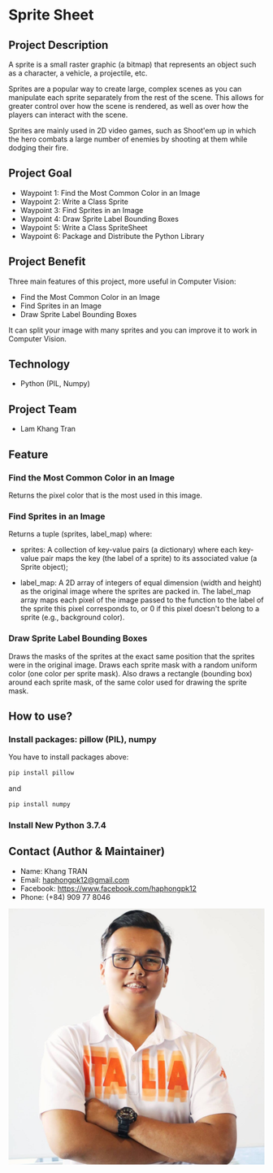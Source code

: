 # Sprite Sheet

## Project Description

A sprite is a small raster graphic (a bitmap) that represents an object such as a character, a vehicle, a projectile, etc.

Sprites are a popular way to create large, complex scenes as you can manipulate each sprite separately from the rest of the scene. This allows for greater control over how the scene is rendered, as well as over how the players can interact with the scene.

Sprites are mainly used in 2D video games, such as Shoot'em up in which the hero combats a large number of enemies by shooting at them while dodging their fire.

## Project Goal

- Waypoint 1: Find the Most Common Color in an Image
- Waypoint 2: Write a Class Sprite
- Waypoint 3: Find Sprites in an Image
- Waypoint 4: Draw Sprite Label Bounding Boxes
- Waypoint 5: Write a Class SpriteSheet
- Waypoint 6: Package and Distribute the Python Library

## Project Benefit

Three main features of this project, more useful in Computer Vision:
- Find the Most Common Color in an Image
- Find Sprites in an Image
- Draw Sprite Label Bounding Boxes

It can split your image with many sprites and you can improve it to work in Computer Vision.

## Technology

- Python (PIL, Numpy)

## Project Team
- Lam Khang Tran

## Feature

### Find the Most Common Color in an Image

Returns the pixel color that is the most used in this image.

### Find Sprites in an Image

Returns a tuple (sprites, label_map) where:

- sprites: A collection of key-value pairs (a dictionary) where each key-value pair maps the key (the label of a sprite) to its associated value (a Sprite object);

- label_map: A 2D array of integers of equal dimension (width and height) as the original image where the sprites are packed in. The label_map array maps each pixel of the image passed to the function to the label of the sprite this pixel corresponds to, or 0 if this pixel doesn't belong to a sprite (e.g., background color).

### Draw Sprite Label Bounding Boxes

Draws the masks of the sprites at the exact same position that the sprites were in the original image. Draws each sprite mask with a random uniform color (one color per sprite mask). Also draws a rectangle (bounding box) around each sprite mask, of the same color used for drawing the sprite mask.

## How to use?

### Install packages: pillow (PIL), numpy

You have to install packages above:

```bash
pip install pillow
```

and

```bash
pip install numpy
```

### Install New Python 3.7.4

## Contact (Author & Maintainer)
- Name: Khang TRAN
- Email: haphongpk12@gmail.com
- Facebook: https://www.facebook.com/haphongpk12
- Phone: (+84) 909 77 8046

![](./resources/Ava.jpg)
